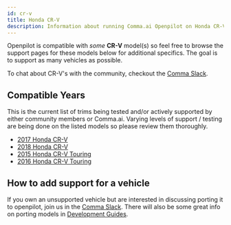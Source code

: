 ```yaml
---
id: cr-v
title: Honda CR-V
description: Information about running Comma.ai Openpilot on Honda CR-V vehicles.
---
```


Openpilot is compatible with *some* **CR-V** model(s) so feel free to browse the support pages for these models below for additional specifics.
The goal is to support as many vehicles as possible.

To chat about CR-V's with the community, checkout the  [Comma Slack](https://slack.comma.ai).
## Compatible Years

This is the current list of trims being tested and/or actively supported by either community members or Comma.ai.
Varying levels of support / testing are being done on the listed models so please review them thoroughly.

* [2017 Honda CR-V](/vehicles/honda/cr-v/2017-honda-cr-v/)
* [2018 Honda CR-V](/vehicles/honda/cr-v/2018-honda-cr-v/)
* [2015 Honda CR-V Touring](/vehicles/honda/cr-v/2015-honda-cr-v-touring/)
* [2016 Honda CR-V Touring](/vehicles/honda/cr-v/2016-honda-cr-v-touring/)

## How to add support for a vehicle

If you own an unsupported vehicle but are interested in discussing porting it to openpilot, join us in the [Comma Slack](https://slack.comma.ai).
There will also be some great info on porting models in [Development Guides](../../development/guides/).

